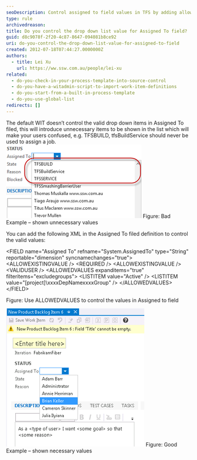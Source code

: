 ```yaml
---
seoDescription: Control assigned to field values in TFS by adding allowedvalues and valid user options in XML definition.
type: rule
archivedreason:
title: Do you control the drop down list value for Assigned To field?
guid: d8c9078f-2f20-4c87-8647-094081b8ce92
uri: do-you-control-the-drop-down-list-value-for-assigned-to-field
created: 2012-07-18T07:44:27.0000000Z
authors:
  - title: Lei Xu
    url: https://ww.ssw.com.au/people/lei-xu
related:
  - do-you-check-in-your-process-template-into-source-control
  - do-you-have-a-witadmin-script-to-import-work-item-definitions
  - do-you-start-from-a-built-in-process-template
  - do-you-use-global-list
redirects: []
---
```


The default WIT doesn’t control the valid drop down items in Assigned To filed, this will introduce unnecessary items to be shown in the list which will make your users confused, e.g. TFSBUILD, tfsBuildService should never be used to assign a job.
![](UnnecessaryValue.png)
Figure: Bad Example – shown unnecessary values

<!--endintro-->

You can add the following XML in the Assigned To filed definition to control the valid values:

&lt;FIELD name="Assigned To" refname="System.AssignedTo" type="String" reportable="dimension" syncnamechanges="true"&gt;
&lt;ALLOWEXISTINGVALUE /&gt;
&lt;REQUIRED /&gt;
&lt;ALLOWEXISTINGVALUE /&gt;
&lt;VALIDUSER /&gt;
&lt;ALLOWEDVALUES expanditems="true" filteritems="excludegroups"&gt;
&lt;LISTITEM value="Active" /&gt;
&lt;LISTITEM value="[project]\xxxxDepNamexxxxGroup" /&gt;
&lt;/ALLOWEDVALUES&gt;
&lt;/FIELD&gt;

Figure: Use ALLOWEDVALUES to control the values in Assigned to field

![](ShowNecessaryUser.png)
Figure: Good Example – shown necessary values
